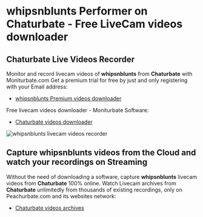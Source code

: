 # whipsnblunts Performer on Chaturbate - Free LiveCam videos downloader

## Chaturbate Live Videos Recorder

Monitor and record livecam videos of **whipsnblunts** from **Chaturbate** with Moniturbate.com
Get a premium trial for free by just and only registering with your Email address:
* [whipsnblunts Premium videos downloader](https://moniturbate.com/request-demo-licence-key.html)

Free livecam videos downloader - Moniturbate Software:
* [Chaturbate videos downloader](https://moniturbate.com/moniturbate-download-software.html)

![whipsnblunts livecam videos recorder](https://peachurnet.com/templates/moniturbate-software.png)


## Capture whipsnblunts videos from the Cloud and watch your recordings on Streaming

Without the need of downloading a software, capture **whipsnblunts** livecam videos from **Chaturbate** 100% online.
Watch Livecam archives from **Chaturbate** unlimitedly from thousands of existing recordings, only on Peachurbate.com and its websites network:
* [Chaturbate videos archives](https://peachurnet.com/)